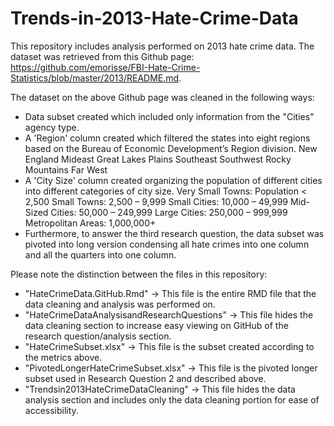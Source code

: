# Trends-in-2013-Hate-Crime-Data
This repository includes analysis performed on 2013 hate crime data. The dataset was retrieved from this Github page: https://github.com/emorisse/FBI-Hate-Crime-Statistics/blob/master/2013/README.md. 

The dataset on the above Github page was cleaned in the following ways: 
- Data subset created which included only information from the "Cities" agency type.
- A 'Region' column created which filtered the states into eight regions based on the Bureau of Economic Development’s Region division. 
New England
Mideast
Great Lakes
Plains 
Southeast
Southwest 
Rocky Mountains 
Far West
- A 'City Size' column created organizing the population of different cities into different categories of city size. 
Very Small Towns: Population < 2,500
Small Towns: 2,500 – 9,999
Small Cities: 10,000 – 49,999
Mid-Sized Cities: 50,000 – 249,999
Large Cities: 250,000 – 999,999
Metropolitan Areas: 1,000,000+
- Furthermore, to answer the third research question, the data subset was pivoted into long version condensing all hate crimes into one column and all the quarters into one column.

Please note the distinction between the files in this repository: 
- "HateCrimeData.GitHub.Rmd" -> This file is the entire RMD file that the data cleaning and analysis was performed on.
- "HateCrimeDataAnalysisandResearchQuestions" -> This file hides the data cleaning section to increase easy viewing on GitHub of the research question/analysis section.
- "HateCrimeSubset.xlsx" -> This file is the subset created according to the metrics above.
- "PivotedLongerHateCrimeSubset.xlsx" -> This file is the pivoted longer subset used in Research Question 2 and described above.
- "Trendsin2013HateCrimeDataCleaning" -> This file hides the data analysis section and includes only the data cleaning portion for ease of accessibility. 

